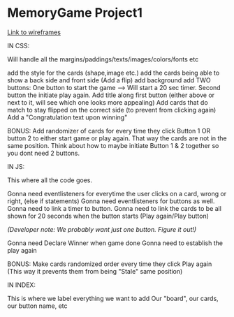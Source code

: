 # MemoryGame Project1
[Link to wireframes](https://whimsical.com/memory-game-3LmjFSi7nZwtcEvAQoJ3MC)


IN CSS:

Will handle all the margins/paddings/texts/images/colors/fonts etc

add the style for the cards (shape,image etc.)
add the cards being able to show a back side and front side (Add a flip)
add background
add TWO buttons: One button to start the game --> Will start a 20 sec timer. Second button the initiate play again.
Add title along first button (either above or next to it, will see which one looks more appealing)
Add cards that do match to stay flipped on the correct side (to prevent from clicking again)
Add a "Congratulation text upon winning" 


BONUS: Add randomizer of cards for every time they click Button 1 OR button 2 to either start game or play again. That way the cards are not in the same position.
Think about how to maybe initiate Button 1 & 2 together so you dont need 2 buttons.


IN JS:

This where all the code goes.

Gonna need eventlisteners for everytime the user clicks on a card, wrong or right, (else if statements)
Gonna need eventlisteners for buttons as well.
Gonna need to link a timer to button.
Gonna need to link the cards to be all shown for 20 seconds when the button starts (Play again/Play button)

*(Developer note: We probably want just one button. Figure it out!)*

Gonna need Declare Winner when game done
Gonna need to establish the play again


BONUS: Make cards randomized order every time they click Play again (This way it prevents them from being "Stale" same position)



IN INDEX:

This is where we label everything we want to add
Our "board", our cards, our button name, etc 
